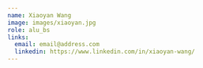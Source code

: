 ```yaml
---
name: Xiaoyan Wang
image: images/xiaoyan.jpg
role: alu_bs
links:
  email: email@address.com
  linkedin: https://www.linkedin.com/in/xiaoyan-wang/
---
```

